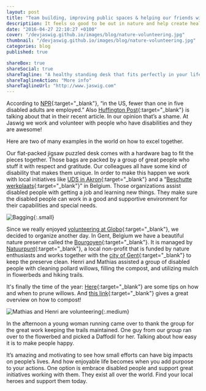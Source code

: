 ```yaml
---
layout: post
title: "Team building, improving public spaces & helping our friends with disabilities"
descriptiion: It feels so good to be out in nature and help create healthy and beautiful ecosystems!
date: "2016-04-27 22:10:27 +0100"
cover: "/devjaswig.github.io/images/blog/nature-volunteering.jpg"
thumbnail: "/devjaswig.github.io/images/blog/nature-volunteering.jpg"
categories: blog
published: true

shareBox: true
shareSocial: true
shareTagline: "A healthy standing desk that fits perfectly in your life"
shareTaglineAction: "More info"
shareTaglineUrl: "http://www.jaswig.com"
---
```


According to [NPR](http://www.npr.org/sections/health-shots/2015/07/23/424990474/why-disability-and-poverty-still-go-hand-in-hand-25-years-after-landmark-law?utm_source=facebook.com&utm_medium=social&utm_campaign=npr&utm_term=nprnews&utm_content=20150723){:target="_blank"}, “in the US, fewer than one in five disabled adults are employed.”
Also [Huffington Post](http://www.huffingtonpost.com/kristin-duquette/10-crucial-ways-we-can-make-society-more-inclusive-for-people-with-disabilities_b_8027718.html){:target="_blank"} is talking about that in their recent article. In our opinion that’s a shame. At Jaswig we work and volunteer with people who have disabilities and they are awesome!
<!--more-->

Here are two of many examples in the world on how to excel together.

Our flat-packed jigsaw puzzled desk comes with a hardware bag to fit the pieces together. Those bags are packed by a group of great people who stuff it with respect and gratitude. Our colleagues all have some kind of disability that makes them unique. In order to make this happen we work with local initiatives like [UDS in Akron](https://www.udsakron.org){:target="_blank"} and a “[Beschutte werkplaats](http://www.socialeeconomie.be/beschuttewerkplaatsen){:target="_blank"}” in Belgium. Those organizations assist disabled people with getting a job and learning new things. They make sure the disabled people can work in a good and supportive environment for their capabilities and special needs.

![Bagging](/devjaswig.github.io/images/blog/bagging.jpg){:.small}

Since we really enjoyed [volunteering at Globo](http://www.jaswig.com/blog/2016/04/25/studio-globo.html){:target="_blank"}, we decided to organize another day. In Gent, Belgium we have a beautiful nature preserve called the [Bourgoyen](http://www.natuurpuntgent.be/de-natuur-in/natuurgebieden/bourgoyen-ossemeersen){:target="_blank"}. It is managed by [Natuurpunt](http://www.natuurpuntgent.be/wie-zijn-we/voorstelling){:target="_blank"}, a local non-profit that is funded by nature enthusiasts and works together with the [city of Gent](https://visit.gent.be/en/home){:target="_blank"} to keep the preserve clean. Henri and Mathias assisted a group of disabled people with cleaning pollard willows, filling the compost, and utilizing mulch in flowerbeds and hiking trails.

It's finally the time of the year: [Here](http://www.gardeningknowhow.com/ornamental/trees/willow/how-to-prune-willow-trees.htm){:target="_blank"} are some tips on how and when to prune willows. And [this link](http://www.backyardboss.net/benefits-of-composting/){:target="_blank"} gives a great overview on how to compost!

![Mathias and Henri are volunteering](/devjaswig.github.io/images/blog/nature-mathias-henri.jpg){:.medium}

In the afternoon a young woman running came over to thank the group for the great work keeping the trails maintained. One guy from our group ran over to the flowerbed and picked a Daffodil for her. Talking about how easy it is to make people happy.

It’s amazing and motivating to see how small efforts can have big impacts on people’s lives.  And how enjoyable life becomes when you add purpose to your actions. One option is embrace disabled people and support great initiatives working with them. They exist all over the world. 
Find your local heroes and support them today. 

